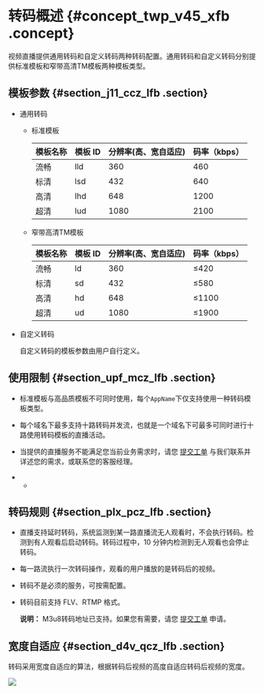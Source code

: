 # 转码概述 {#concept_twp_v45_xfb .concept}

视频直播提供通用转码和自定义转码两种转码配置。通用转码和自定义转码分别提供标准模板和窄带高清TM模板两种模板类型。

## 模板参数 {#section_j11_ccz_lfb .section}

-   通用转码
    -   标准模板

        |模板名称|模板 ID|分辨率\(高、宽自适应\)|码率（kbps）|
        |:---|:----|:------------|:-------|
        |流畅|lld|360|460|
        |标清|lsd|432|640|
        |高清|lhd|648|1200|
        |超清|lud|1080|2100|

    -   窄带高清TM模板

        |模板名称|模板 ID|分辨率\(高、宽自适应\)|码率（kbps）|
        |:---|:----|:------------|:-------|
        |流畅|ld|360|≤420|
        |标清|sd|432|≤580|
        |高清|hd|648|≤1100|
        |超清|ud|1080|≤1900|

-   自定义转码

    自定义转码的模板参数由用户自行定义。


## 使用限制 {#section_upf_mcz_lfb .section}

-   标准模板与高品质模板不可同时使用，每个`AppName`下仅支持使用一种转码模板类型。

-   每个域名下最多支持十路转码并发流，也就是一个域名下可最多可同时进行十路使用转码模板的直播活动。

-   当提供的直播服务不能满足您当前业务需求时，请您 [提交工单](https://workorder.console.aliyun.com/console.htm#/ticket/add?productCode=live&commonQuestionId=562) 与我们联系并详述您的需求，或联系您的客服经理。

-   -   
## 转码规则 {#section_plx_pcz_lfb .section}

-   直播支持延时转码，系统监测到某一路直播流无人观看时，不会执行转码。检测到有人观看后启动转码。转码过程中，10 分钟内检测到无人观看也会停止转码。
-   每一路流执行一次转码操作，观看的用户播放的是转码后的视频。
-   转码不是必须的服务，可按需配置。
-   转码目前支持 FLV、RTMP 格式。

    **说明：** M3u8转码地址已支持。如果您有需要，请您 [提交工单](https://workorder.console.aliyun.com/console.htm#/ticket/add?productCode=live&commonQuestionId=562) 申请。


## 宽度自适应 {#section_d4v_qcz_lfb .section}

转码采用宽度自适应的算法，根据转码后视频的高度自适应转码后视频的宽度。

![](http://static-aliyun-doc.oss-cn-hangzhou.aliyuncs.com/assets/img/64999/154399576633059_zh-CN.png)

